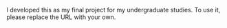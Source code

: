 I developed this as my final project for my undergraduate studies. To use it, please replace the URL with your own.
